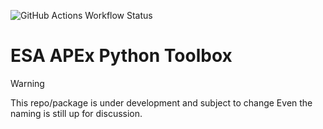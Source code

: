 
![GitHub Actions Workflow Status](https://img.shields.io/github/actions/workflow/status/ESA-APEx/esa-apex-toolbox-python/unittests.yaml)


# ESA APEx Python Toolbox


> [!WARNING]
> This repo/package is under development and subject to change
> Even the naming is still up for discussion.
